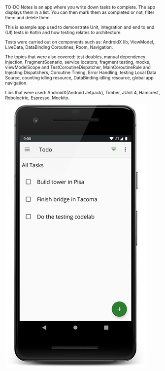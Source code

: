 TO-DO Notes is an app where you write down tasks to complete. The app displays them in a list.
You can then mark them as completed or not, filter them and delete them.

This is example app used to demonstrate Unit, integration and end to end (UI) tests in Kotlin and how
testing relates to architecture.

Tests were carried out on components such as:
AndroidX lib,  ViewModel, LiveData, DataBinding Coroutines, Room, Navigation.

The topics that were also covered:
test doubles, manual dependency injection, FragmentScenario, service locators,
fragment testing, mocks, viewModelScope and TestCoroutineDispatcher,
MainCoroutineRule and Injecting Dispatchers, Coroutine Timing, Error Handling,
testing Local Data Source, counting idling resource, DataBinding idling resource, global app navigation.

Libs that were used:
AndroidX(Android Jetpack),
Timber,
JUnit 4,
Hamcrest,
Robolectric,
Espresso,
Mockito.

![App main screen, screenshot](screenshot.png)
